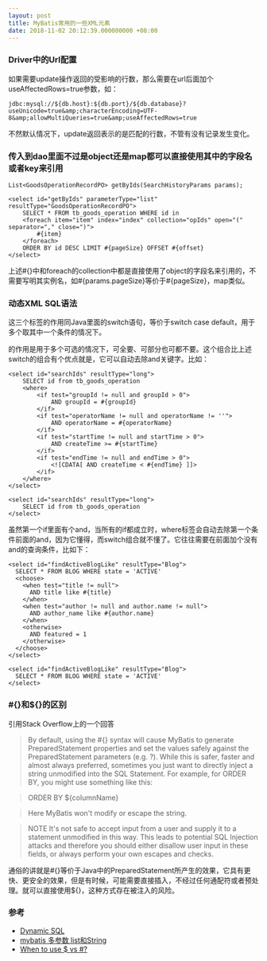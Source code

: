 ```yaml
---
layout: post
title: MyBatis常用的一些XML元素
date: 2018-11-02 20:12:39.000000000 +08:00
---
```



### Driver中的Url配置

如果需要update操作返回的受影响的行数，那么需要在url后面加个useAffectedRows=true参数，如：

```
jdbc:mysql://${db.host}:${db.port}/${db.database}?useUnicode=true&amp;characterEncoding=UTF-8&amp;allowMultiQueries=true&amp;useAffectedRows=true
```

不然默认情况下，update返回表示的是匹配的行数，不管有没有记录发生变化。

### 传入到dao里面不过是object还是map都可以直接使用其中的字段名或者key来引用

```
List<GoodsOperationRecordPO> getByIds(SearchHistoryParams params);
```

```
<select id="getByIds" parameterType="list" resultType="GoodsOperationRecordPO">
    SELECT * FROM tb_goods_operation WHERE id in
    <foreach item="item" index="index" collection="opIds" open="(" separator="," close=")">
        #{item}
    </foreach>
    ORDER BY id DESC LIMIT #{pageSize} OFFSET #{offset}
</select>
```

上述#{}中和foreach的collection中都是直接使用了object的字段名来引用的，不需要写明其实例名，如#{params.pageSize}等价于#{pageSize}，map类似。

### 动态XML SQL语法

<choose> <when> <otherwise> 这三个标签的作用同Java里面的switch语句，等价于switch case default，用于多个取其中一个条件的情况下。

<where> <if>的作用是用于多个可选的情况下，可全要、可部分也可都不要。这个组合比上述switch的组合有个优点就是，它可以自动去除and关键字。比如：

```
<select id="searchIds" resultType="long">
    SELECT id from tb_goods_operation
    <where>
        <if test="groupId != null and groupId > 0">
            AND groupId = #{groupId}
        </if>
        <if test="operatorName != null and operatorName != ''">
            AND operatorName = #{operatorName}
        </if>
        <if test="startTime != null and startTime > 0">
            AND createTime >= #{startTime}
        </if>
        <if test="endTime != null and endTime > 0">
            <![CDATA[ AND createTime < #{endTime} ]]>
        </if>
    </where>
</select>
```

```
<select id="searchIds" resultType="long">
    SELECT id from tb_goods_operation
</select>
```

虽然第一个if里面有个and，当所有的if都成立时，where标签会自动去除第一个条件前面的and，因为它懂得，而switch组合就不懂了。它往往需要在前面加个没有and的查询条件，比如下：

```
<select id="findActiveBlogLike" resultType="Blog">
  SELECT * FROM BLOG WHERE state = 'ACTIVE'
  <choose>
    <when test="title != null">
      AND title like #{title}
    </when>
    <when test="author != null and author.name != null">
      AND author_name like #{author.name}
    </when>
    <otherwise>
      AND featured = 1
    </otherwise>
  </choose>
</select>
```

```
<select id="findActiveBlogLike" resultType="Blog">
  SELECT * FROM BLOG WHERE state = 'ACTIVE'
</select>
```

### #{}和${}的区别
引用Stack Overflow上的一个回答

> By default, using the #{} syntax will cause MyBatis to generate PreparedStatement properties and set the values safely against the PreparedStatement parameters (e.g. ?). While this is safer, faster and almost always preferred, sometimes you just want to directly inject a string unmodified into the SQL Statement. For example, for ORDER BY, you might use something like this:

> ORDER BY ${columnName}

> Here MyBatis won't modify or escape the string.

> NOTE It's not safe to accept input from a user and supply it to a statement unmodified in this way. This leads to potential SQL Injection attacks and therefore you should either disallow user input in these fields, or always perform your own escapes and checks.

通俗的讲就是#{}等价于Java中的PreparedStatement所产生的效果，它具有更快、更安全的效果，但是有时候，可能需要直接插入，不经过任何通配符或者预处理。就可以直接使用${}，这种方式存在被注入的风险。

### 参考
- [Dynamic SQL](http://www.mybatis.org/mybatis-3/dynamic-sql.html)
- [mybatis 多参数 list和String](https://blog.csdn.net/u010913106/article/details/50538379)
- [When to use $ vs #?](https://stackoverflow.com/questions/39954300/when-to-use-vs)


